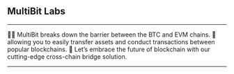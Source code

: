 ## MultiBit Labs

--------------------

👩‍💻 MultiBit breaks down the barrier between the BTC and EVM chains.
🍿 allowing you to easily transfer assets and conduct transactions between popular blockchains. 
🧙 Let’s embrace the future of blockchain with our cutting-edge cross-chain bridge solution.

--------------------
